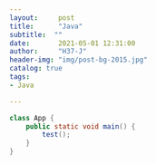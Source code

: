 ```yaml
---
layout:     post
title:      "Java"
subtitle:  ""
date:       2021-05-01 12:31:00
author:     "H37-J"
header-img: "img/post-bg-2015.jpg"
catalog: true
tags:
- Java

---
```


```java
class App {
    public static void main() {
        test();
    }
}
```


